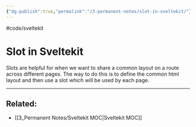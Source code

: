 ```yaml
---
{"dg-publish":true,"permalink":"/3-permanent-notes/slot-in-sveltekit/"}
---
```


#code/sveltekit

# Slot in Sveltekit

Slots are helpful for when we want to share a common layout on a route across different pages. The way to do this is to define the common html layout and then use a slot which will be used by each page.

---
## Related:
- [[3_Permanent Notes/Sveltekit MOC\|Sveltekit MOC]]